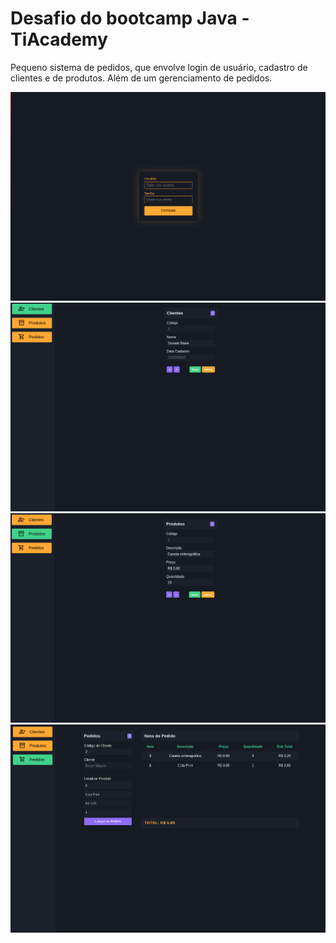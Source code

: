 # Desafio do bootcamp Java - TiAcademy
Pequeno sistema de pedidos, que envolve login de usuário, cadastro de clientes e de produtos. 
Além de um gerenciamento de pedidos.

![Login](/screenshots/login.png?raw=true "Login")
![Clientes](/screenshots/clientes.png?raw=true "Clientes")
![Produtos](/screenshots/produtos.png?raw=true "Produtos")
![Pedidos](/screenshots/pedidos.png?raw=true "Pedidos")
